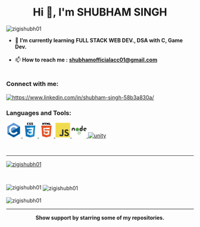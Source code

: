 <h1 align="center">Hi 👋, I'm SHUBHAM SINGH</h1>

<p align="left"> <img src="https://komarev.com/ghpvc/?username=zigishubh01&label=Profile%20views&color=0e75b6&style=flat" alt="zigishubh01" /></p>

- 🌱 <b>I’m currently learning</b> **FULL STACK WEB DEV., DSA with C, Game Dev.**<br><br>
- 📫 <b>How to reach me :</b> **shubhamofficialacc01@gmail.com**<br><br>

<h3 align="left">Connect with me:</h3>
<p align="left">
<a href="https://www.linkedin.com/in/shubham-singh-58b3a830a/" target="blank"><img align="center" src="https://raw.githubusercontent.com/rahuldkjain/github-profile-readme-generator/master/src/images/icons/Social/linked-in-alt.svg" alt="https://www.linkedin.com/in/shubham-singh-58b3a830a/" height="30" width="40" /></a>
</p>

<h3 align="left">Languages and Tools:</h3>
<p align="left"> <a href="https://www.cprogramming.com/" target="_blank" rel="noreferrer"> <img src="https://raw.githubusercontent.com/devicons/devicon/master/icons/c/c-original.svg" alt="c" width="40" height="40"/> </a> <a href="https://www.w3schools.com/css/" target="_blank" rel="noreferrer"> <img src="https://raw.githubusercontent.com/devicons/devicon/master/icons/css3/css3-original-wordmark.svg" alt="css3" width="40" height="40"/> </a> <a href="https://www.w3.org/html/" target="_blank" rel="noreferrer"> <img src="https://raw.githubusercontent.com/devicons/devicon/master/icons/html5/html5-original-wordmark.svg" alt="html5" width="40" height="40"/> </a> <a href="https://developer.mozilla.org/en-US/docs/Web/JavaScript" target="_blank" rel="noreferrer"> <img src="https://raw.githubusercontent.com/devicons/devicon/master/icons/javascript/javascript-original.svg" alt="javascript" width="40" height="40"/> </a> <a href="https://nodejs.org" target="_blank" rel="noreferrer"> <img src="https://raw.githubusercontent.com/devicons/devicon/master/icons/nodejs/nodejs-original-wordmark.svg" alt="nodejs" width="40" height="40"/> </a> <a href="https://unity.com/" target="_blank" rel="noreferrer"> <img src="https://www.vectorlogo.zone/logos/unity3d/unity3d-icon.svg" alt="unity" width="40" height="40"/> </a> </p>

<br><hr>

<p align="left"> <a href="https://github.com/ryo-ma/github-profile-trophy"><img src="https://github-profile-trophy.vercel.app/?username=zigishubh01" alt="zigishubh01" /></a> </p>

<p align="left"> <a href="https://twitter.com/" target="blank"><img src="https://img.shields.io/twitter/follow/?logo=twitter&style=for-the-badge" alt="" /></a> </p>



<p><img align="left" src="https://github-readme-stats.vercel.app/api/top-langs?username=zigishubh01&show_icons=true&locale=en&layout=compact" alt="zigishubh01" /></p>

<p>&nbsp;<img align="center" src="https://github-readme-stats.vercel.app/api?username=zigishubh01&show_icons=true&locale=en" alt="zigishubh01" /></p>

<p><img align="center" src="https://github-readme-streak-stats.herokuapp.com/?user=zigishubh01&" alt="zigishubh01" /></p>

<hr>

 <p align="center">
<b> Show support by starring some of my repositories.</p>

